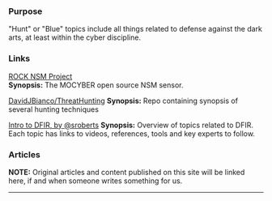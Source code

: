 ### Purpose

"Hunt" or "Blue" topics include all things related to defense against the dark arts, at least within the cyber discipline.  

### Links

[ROCK NSM Project](http://rocknsm.io)  
**Synopsis:** The MOCYBER open source NSM sensor.

[DavidJBianco/ThreatHunting](https://github.com/DavidJBianco/ThreatHunting/tree/master/hunts)
**Synopsis:** Repo containing synopsis of several hunting techniques

[Intro to DFIR, by @sroberts](https://sroberts.github.io/2016/01/11/introduction-to-dfir-the-beginning/)
**Synopsis:** Overview of topics related to DFIR. Each topic has links to
videos, references, tools and key experts to follow.


### Articles

**NOTE:** Original articles and content published on this site will be linked here, if and when someone writes something for us.
  
  
  
----

